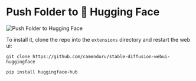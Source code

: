 # Push Folder to 🤗 Hugging Face

![Push Folder to Hugging Face](https://user-images.githubusercontent.com/54370274/206897701-9e86ce7c-af06-4d95-b9ea-385276c99d3a.jpg)

To install it, clone the repo into the `extensions` directory and restart the web ui:

`git clone https://github.com/camenduru/stable-diffusion-webui-huggingface`

`pip install huggingface-hub`
